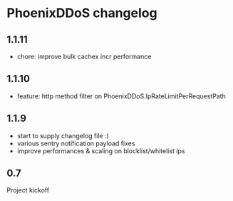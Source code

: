 # PhoenixDDoS changelog

## 1.1.11

- chore: improve bulk cachex incr performance


## 1.1.10

- feature: http method filter on PhoenixDDoS.IpRateLimitPerRequestPath

## 1.1.9

- start to supply changelog file :)
- various sentry notification payload fixes
- improve performances & scaling on blocklist/whitelist ips

## 0.7

Project kickoff
